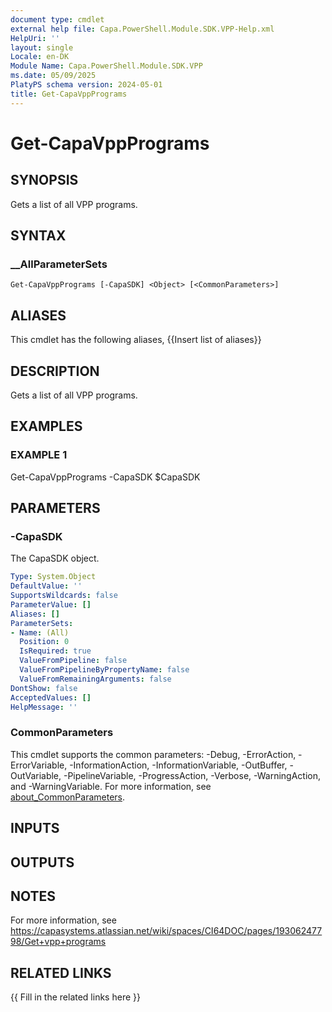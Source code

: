 ```yaml
---
document type: cmdlet
external help file: Capa.PowerShell.Module.SDK.VPP-Help.xml
HelpUri: ''
layout: single
Locale: en-DK
Module Name: Capa.PowerShell.Module.SDK.VPP
ms.date: 05/09/2025
PlatyPS schema version: 2024-05-01
title: Get-CapaVppPrograms
---
```


# Get-CapaVppPrograms

## SYNOPSIS

Gets a list of all VPP programs.

## SYNTAX

### __AllParameterSets

```
Get-CapaVppPrograms [-CapaSDK] <Object> [<CommonParameters>]
```

## ALIASES

This cmdlet has the following aliases,
  {{Insert list of aliases}}

## DESCRIPTION

Gets a list of all VPP programs.

## EXAMPLES

### EXAMPLE 1

Get-CapaVppPrograms -CapaSDK $CapaSDK

## PARAMETERS

### -CapaSDK

The CapaSDK object.

```yaml
Type: System.Object
DefaultValue: ''
SupportsWildcards: false
ParameterValue: []
Aliases: []
ParameterSets:
- Name: (All)
  Position: 0
  IsRequired: true
  ValueFromPipeline: false
  ValueFromPipelineByPropertyName: false
  ValueFromRemainingArguments: false
DontShow: false
AcceptedValues: []
HelpMessage: ''
```

### CommonParameters

This cmdlet supports the common parameters: -Debug, -ErrorAction, -ErrorVariable,
-InformationAction, -InformationVariable, -OutBuffer, -OutVariable, -PipelineVariable,
-ProgressAction, -Verbose, -WarningAction, and -WarningVariable. For more information, see
[about_CommonParameters](https://go.microsoft.com/fwlink/?LinkID=113216).

## INPUTS

## OUTPUTS

## NOTES

For more information, see https://capasystems.atlassian.net/wiki/spaces/CI64DOC/pages/19306247798/Get+vpp+programs


## RELATED LINKS

{{ Fill in the related links here }}

